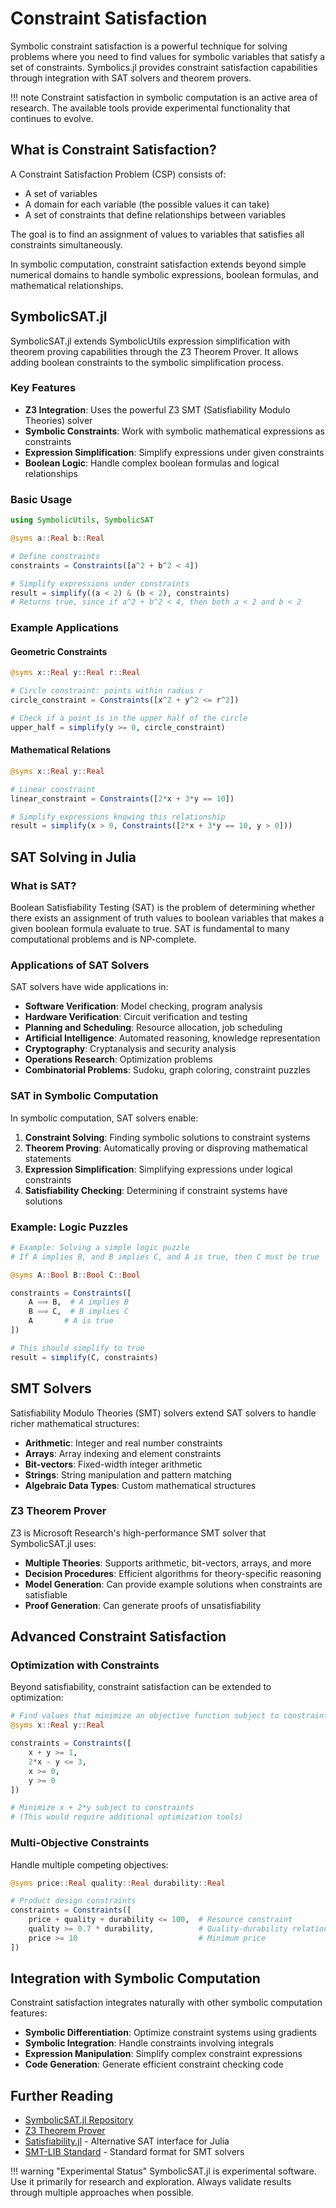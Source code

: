 # Constraint Satisfaction

Symbolic constraint satisfaction is a powerful technique for solving problems where you need to find values for symbolic variables that satisfy a set of constraints. Symbolics.jl provides constraint satisfaction capabilities through integration with SAT solvers and theorem provers.

!!! note
    Constraint satisfaction in symbolic computation is an active area of research. The available tools provide experimental functionality that continues to evolve.

## What is Constraint Satisfaction?

A Constraint Satisfaction Problem (CSP) consists of:
- A set of variables
- A domain for each variable (the possible values it can take)
- A set of constraints that define relationships between variables

The goal is to find an assignment of values to variables that satisfies all constraints simultaneously.

In symbolic computation, constraint satisfaction extends beyond simple numerical domains to handle symbolic expressions, boolean formulas, and mathematical relationships.

## SymbolicSAT.jl

SymbolicSAT.jl extends SymbolicUtils expression simplification with theorem proving capabilities through the Z3 Theorem Prover. It allows adding boolean constraints to the symbolic simplification process.

### Key Features

- **Z3 Integration**: Uses the powerful Z3 SMT (Satisfiability Modulo Theories) solver
- **Symbolic Constraints**: Work with symbolic mathematical expressions as constraints
- **Expression Simplification**: Simplify expressions under given constraints
- **Boolean Logic**: Handle complex boolean formulas and logical relationships

### Basic Usage

```julia
using SymbolicUtils, SymbolicSAT

@syms a::Real b::Real

# Define constraints
constraints = Constraints([a^2 + b^2 < 4])

# Simplify expressions under constraints
result = simplify((a < 2) & (b < 2), constraints)
# Returns true, since if a^2 + b^2 < 4, then both a < 2 and b < 2
```

### Example Applications

#### Geometric Constraints

```julia
@syms x::Real y::Real r::Real

# Circle constraint: points within radius r
circle_constraint = Constraints([x^2 + y^2 <= r^2])

# Check if a point is in the upper half of the circle
upper_half = simplify(y >= 0, circle_constraint)
```

#### Mathematical Relations

```julia
@syms x::Real y::Real

# Linear constraint
linear_constraint = Constraints([2*x + 3*y == 10])

# Simplify expressions knowing this relationship
result = simplify(x > 0, Constraints([2*x + 3*y == 10, y > 0]))
```

## SAT Solving in Julia

### What is SAT?

Boolean Satisfiability Testing (SAT) is the problem of determining whether there exists an assignment of truth values to boolean variables that makes a given boolean formula evaluate to true. SAT is fundamental to many computational problems and is NP-complete.

### Applications of SAT Solvers

SAT solvers have wide applications in:

- **Software Verification**: Model checking, program analysis
- **Hardware Verification**: Circuit verification and testing  
- **Planning and Scheduling**: Resource allocation, job scheduling
- **Artificial Intelligence**: Automated reasoning, knowledge representation
- **Cryptography**: Cryptanalysis and security analysis
- **Operations Research**: Optimization problems
- **Combinatorial Problems**: Sudoku, graph coloring, constraint puzzles

### SAT in Symbolic Computation

In symbolic computation, SAT solvers enable:

1. **Constraint Solving**: Finding symbolic solutions to constraint systems
2. **Theorem Proving**: Automatically proving or disproving mathematical statements  
3. **Expression Simplification**: Simplifying expressions under logical constraints
4. **Satisfiability Checking**: Determining if constraint systems have solutions

### Example: Logic Puzzles

```julia
# Example: Solving a simple logic puzzle
# If A implies B, and B implies C, and A is true, then C must be true

@syms A::Bool B::Bool C::Bool

constraints = Constraints([
    A ⟹ B,  # A implies B
    B ⟹ C,  # B implies C
    A       # A is true
])

# This should simplify to true
result = simplify(C, constraints)
```

## SMT Solvers

Satisfiability Modulo Theories (SMT) solvers extend SAT solvers to handle richer mathematical structures:

- **Arithmetic**: Integer and real number constraints
- **Arrays**: Array indexing and element constraints
- **Bit-vectors**: Fixed-width integer arithmetic
- **Strings**: String manipulation and pattern matching
- **Algebraic Data Types**: Custom mathematical structures

### Z3 Theorem Prover

Z3 is Microsoft Research's high-performance SMT solver that SymbolicSAT.jl uses:

- **Multiple Theories**: Supports arithmetic, bit-vectors, arrays, and more
- **Decision Procedures**: Efficient algorithms for theory-specific reasoning
- **Model Generation**: Can provide example solutions when constraints are satisfiable
- **Proof Generation**: Can generate proofs of unsatisfiability

## Advanced Constraint Satisfaction

### Optimization with Constraints

Beyond satisfiability, constraint satisfaction can be extended to optimization:

```julia
# Find values that minimize an objective function subject to constraints
@syms x::Real y::Real

constraints = Constraints([
    x + y >= 1,
    2*x - y <= 3,
    x >= 0,
    y >= 0
])

# Minimize x + 2*y subject to constraints
# (This would require additional optimization tools)
```

### Multi-Objective Constraints

Handle multiple competing objectives:

```julia
@syms price::Real quality::Real durability::Real

# Product design constraints
constraints = Constraints([
    price + quality + durability <= 100,  # Resource constraint
    quality >= 0.7 * durability,          # Quality-durability relation
    price >= 10                           # Minimum price
])
```

## Integration with Symbolic Computation

Constraint satisfaction integrates naturally with other symbolic computation features:

- **Symbolic Differentiation**: Optimize constraint systems using gradients
- **Symbolic Integration**: Handle constraints involving integrals
- **Expression Manipulation**: Simplify complex constraint expressions
- **Code Generation**: Generate efficient constraint checking code

## Further Reading

- [SymbolicSAT.jl Repository](https://github.com/JuliaSymbolics/SymbolicSAT.jl)
- [Z3 Theorem Prover](https://github.com/Z3Prover/z3)
- [Satisfiability.jl](https://github.com/dpsanders/SatisfiabilityInterface.jl) - Alternative SAT interface for Julia
- [SMT-LIB Standard](http://smtlib.cs.uiowa.edu/) - Standard format for SMT solvers

!!! warning "Experimental Status"
    SymbolicSAT.jl is experimental software. Use it primarily for research and exploration. Always validate results through multiple approaches when possible.